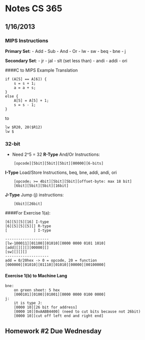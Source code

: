 # Notes CS 365
## 1/16/2013

### MIPS Instructions
**Primary Set**:
    - Add
    - Sub
    - And
    - Or
    - lw
    - sw
    - beq
    - bne
    - j
    
**Secondary Set**:
    - jr
    - jal
    - slt (set less than) 
    - andi
    - addi
    - ori 

####C to MIPS Example Translation
```
if (A[5] == A[6]) {
    s = s + 1;
    a = a + s;
}
else {
    A[5] = A[5] + 1;
    s = s - 1;
}
```

to 

```
lw $R20, 20($R12)
lw $
```

### 32-bit 
- Need 2^5 = 32
**R-Type**
And/Or Instructions:
```
    [opcode][5bit][5bit][5bit][00000][6-bits]

```
**I-Type**
Load/Store Instructions,
beq, bne, addi, andi, ori
```
    [opcode; >= 4bit][5bit][5bit][offset-byte: max 18 bit]
    [6bit][5bit][5bit][16bit]

```
**J-Type**
Jump (j) instructions:
```
    [6bit][26bit]
```

####For Exercise 1(a):

```
[6][5][5][16] I-type
[6][5][5][5][] R-type
[            ] I-type

--------------------
[lw-100011][01100][01010][0000 0000 0101 1010]
[add][][][][00000][]
[sw][][][]
--------------------
add = 0/20hex -> 0 = opcode, 20 = function 
[000000][01010][01110][01010][00000][00100000]

```
#### Exercise 1(b) to Machine Lang

```
bne:
    on green sheet: 5 hex
    [000101][0100][01001][0000 0000 0100 0000]
j:
    it is type J:
    [0000 10][26 bit for address]
    [0000 10][0xAABB4400] (need to cut bits because not 26bit)
    [0000 10][cut off left end and right end] 

```

## Homework #2 Due Wednesday 

